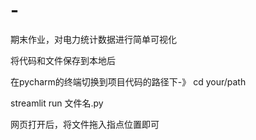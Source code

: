 # -
期末作业，对电力统计数据进行简单可视化  

将代码和文件保存到本地后  

在pycharm的终端切换到项目代码的路径下-》 cd your/path  

streamlit run 文件名.py  


网页打开后，将文件拖入指点位置即可

